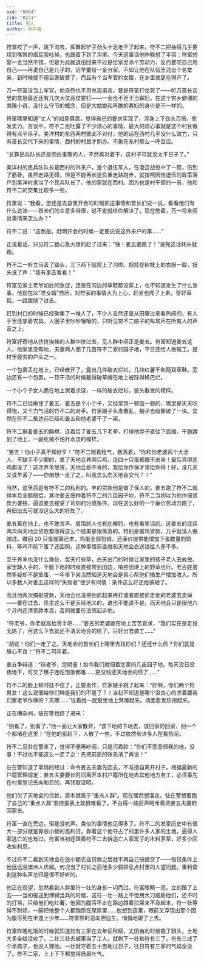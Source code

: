 ```yaml
---
aid: "0004"
zid: "0221"
title: 穷人
author: 吹牛者
---
```


符富哎了一声，跳下沟去，挥舞起铲子劲头十足地干了起来。符不二把抽得几乎要烧到嘴唇的烟屁股吐掉，也跟着下到了沟里。今天这番话他昨晚想了半宿：符富想娶一金当然不错，但是为此就退伍回来不过是给家里添个劳动力，反而要吃自己用自己——再说自己是儿子的，迟早要给一金分家。不如让他在队伍里混出个名堂来，到时候就不用自家破费了，而且有个当军官的女婿，在乡里就更吃得开了。

万一符富没当上军官，他自然也不用兑现诺言。要是符富打仗死了——听万首长话里的意思最近还有几次大仗恶仗要打——一金也不至于当寡妇。在这个穷乡僻壤的南陲小县，没什么守节的概念，但是大姑娘和再醮的寡妇的身价是不一样的。

符富哪里知道“丈人”的如意算盘，觉得自己的要求实现了，浑身上下劲头百倍，愈发卖力。言谈中，符不二也吐露了不少烦心的事情，最大的烦心事就是这个村长做得有点半吊子。美洋村的东西两村彼此不对付，他的话在西村几乎没什么效力，只有首长交代下来的事情，西村的村民才照办。不象在东村那么一呼百应。

“总算民兵队长还是明白事理的人，不然真对着干，这村子可就没太平日子了。”

美洋村的民兵队队长是西村的外来户，是个退伍军人，在澄迈战役中了一箭，伤到了筋骨，虽然走路无碍，但是不能再长途负重走路跑步，就按照因伤退伍的政策落户到美洋村来当了个民兵队长了。他的家就在西村。因为也是村干部的一员，他和符不二的交集比较多一些。

符富说：“我看，您还是去县里开会的时候把这事情和首长们说一说，看看他们有什么说法——首长们的主意多得很，说不定就给你解决了。现在憋着，万一将来闹出事情来怎么办？”

符不二说：“这倒是。赶明开会的时候一定要说说这外来户的事……”

正说着话，只见符二银心急火燎的赶了过来：“快！姜五要跑了！”说完这话转头就跑。

符不二一听立马丢了锄头，三下两下就爬上了沟岸。把挂在树枝上的衣服一取，扭头说了声：“我有事去看看！”

符富见家主老爷如此的急促，连脱在沟边的草鞋都没穿上，也不知道发生了什么急事。他现在以“准女婿”自居，对符家的事情大为上心，赶紧也爬了上来，穿好草鞋。一路跟随了过去。

赶到村口的时候已经聚集了一堆人了，不少人显然还是从田里过来看热闹的，有人手里还拿着农具。人圈子里吵吵嚷嚷的，只听见符不二娘子的叫骂声在所有人的声音之上。

符富好奇地从挤挤挨挨的人群中挤过去，见人群中间正是姜五。符富知道姜五这人，他家里没有地，夫妻两人佃了几亩符不二家的园子地，平日还给人做短工。是村里最穷的户头之一。

一个包裹丢在地上，已经散开了，露出几件破衣烂衫，几块红薯干和两双草鞋。旁边还有一个包裹。一顶干活的时候戴得破草帽在地上被踩得稀巴烂。

一个小个子女人跪在地上哭着求饶，一样的破衣烂衫，披头散发的模样。

符不二已经揪住了姜五，姜五是个小个子，又经常饱一顿饿一顿的，哪里是天天吃得饱，又干力气活的符不二的对手。符家娘子头发散乱，袖子也给撕破了一块。显然在符不二抵达前已经和姜五和他老婆干了一架。

符不二揪着姜五的胸襟，连着给了姜五几下老拳，打得他脖子直往下面缩，干脆蹲到了地上，一副死猪不怕开水烫的模样。

“姜五！你小子真不知好歹！”符不二喘着粗气，数落着，“你和你老婆两个大活人，不缺手不少脚的，拿了天地会养两只鸡，连四十只蛋都缴不出来！最后弄得连鸡都没了！这次养羊放贷，天地会是不肯的，我给你作保才贷给你得！好，没几天又说羊丢了——你倒想一走了之，叫我怎么向天地会交代？！”

当然，这里面是有符不二的私利的。羊的贷款他是做了保人的，姜五跑了符不二就得本息全额赔偿，其次姜五佃种着符不二的几亩园子地，符不二当初以为他作保贷款为要挟，逼迫姜五接受了苛刻的分成条件。现在这么好的一个廉价劳动力跑了，再佃出去可就没这么大的好处了。

姜五蔫在地上，也不敢言声。周围的人也有劝解的，也有看笑话的。这姜五的连续两次向天地会贷款都落得这么个结果是很离奇的。特别是蛋鸡贷款，几乎就没人做赔过。缴回 20 只蛋就算还本，鸡蛋全部包销，还廉价提供能增加下蛋数量的饲料，等鸡不能下蛋了还回购，这种事情简直就和天地会白送钱给人差不多。

至于养羊也没什么难处，每天打些草，白天出门的时候让家里的孩子老人去放放。家里缺人手的，干脆下地的时候直接带到田边，啃些田埂上的野草也行。老百姓虽然多疑却不是笨蛋，一年多下来当然知道天地会是真心帮他们搞生产增加收入。所以多数人对姜五这样的“失败者”很少有同情：条件这么好还给搞砸了。

而且他两次搞砸贷款，天地会也没把他抓起来拷打或者直接抓走他的老婆去卖掉——要在过去，债主这么干是天经地义的，谁也不能说不是。而天地会只是限他六个月内还清贷款本息，否则就要在法院起诉他。

“符老爷，你老就高抬贵手吧……”姜五的老婆跪在地上苦苦哀求，“我们实在是走投无路了，再这么下去就还不清天地会的债了，只好出去做工……”

“胡说！你们一走了之，天地会的首长们上哪里去找你们？还还什么债？你们就是居心不良！”符不二呵斥着。

姜五争辩道：“符老爷，您明鉴！如今我们就佃着您家的几亩园子地，每天没日没夜地干，可交了租子连吃饱饭都难……更没钱还天地会的债了……”

符不二的脸上顿时挂不住了，正要发作，符家娘子跳了起来：“好啊，你们两个狗男女！这么说佃给你们种是我们的不是了？！当初不知道是哪个没良心的求着要我们家老爷作保的？天哪……”说着她一屁股坐地上哭嚎起来。场面愈发热闹起来。

正在嘈杂间，驻在警也挤了进来：

“别看了，别看了，”他一面让大家散开，“该下地的下地去，该回家的回家，别一个个都堵在这里！”在他的驱赶下，人散了一些。不过依然有许多人在看热闹。

符不二见驻在警来了，觉得不便再吵闹，只是沉着脸：“你们不愿意佃我的地，没事！不过也不能这么一走了之！先把前面的账先清了再说！”

驻在警知道了事情的经过：命令姜五夫妻先回去，不准擅自离开村子。根据最新的户籍管理规定：姜五夫妻要长时间离开本村户籍所在地去其他地方务工，必须事先在村里登记去向和目的，再领取证明。

他们欠了天地会的贷款，原本就属于“重点人群”。现在居然想溜走。驻在警想要跑了自己的“重点人群”监控报表上就很难看了。不由得一路厉声呵斥着把姜五夫妻赶回家去。

符富一直在旁边，但是没吭声。类似的事情他见得多了。符不二的发家历史中有很大一部分就是靠放小额的高利贷。靠着这个他夺占了村里许多人家的土地，逼得人家逃亡的也有过。符富当初还跟着符不二去拆逃亡人家房子的木料茅草，好多少回收些利息。

不过符不二看到天地会在放小额农业贷款之后就不再自己搞借贷了——借贷条件上他远远没澳洲人优越。何况当了村长之后他多少要顾忌点村里的人望问题。重利盘剥这种名声总归是很不好听的。

他正在观望，忽然看到人群里符一壮的身影一闪而过。符富眼睛一亮，立刻跟了上去——当初被送到博铺当兵的时候，这符一壮一路上不但用大刀威胁他们，还不时的打骂，只给他们吃红薯，他因为腹泻不止在路边蹲着拉屎来不及起来，符一壮等得不耐烦，一脚把他整个人都踹倒在屎尿里……他想到这里，眼前又浮现出那个因为腹泻死在半道上少年……符富顿时恶向胆边生，悄悄地跟了上去。

符富昨晚吃饭的时候就知道符有三家在去年征秋赋，丈田亩的时候栽了跟头，土地大多全给没收了，二壮三壮去城里当了工人，就剩下一壮和符有三了。符有三成了个半疯子，也没人理他。一壮就守着五十亩地过日子，往日符有三家的气焰全没了。符不二家，上上下下都觉得扬眉吐气。
